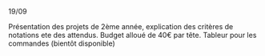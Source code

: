 19/09

Présentation des projets de 2ème année, explication des critères de notations ete des attendus.
Budget alloué de 40€ par tête. Tableur pour les commandes (bientôt disponible)
